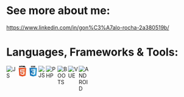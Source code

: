 # See more about me:
https://www.linkedin.com/in/gon%C3%A7alo-rocha-2a380519b/

# Languages, Frameworks & Tools:
<img align="left" alt="JS" width="28px" src="https://user-images.githubusercontent.com/68713770/100375460-b97ed980-3005-11eb-8cdf-d2b286b2ca5c.png" />
<img align="left" alt="HTML5" width="28px" src="https://raw.githubusercontent.com/github/explore/80688e429a7d4ef2fca1e82350fe8e3517d3494d/topics/html/html.png" />
<img align="left" alt="CSS3" width="28px" src="https://raw.githubusercontent.com/github/explore/80688e429a7d4ef2fca1e82350fe8e3517d3494d/topics/css/css.png" />
<img align="left" alt="JS" width="20px" src="https://user-images.githubusercontent.com/68713770/100373975-820f2d80-3003-11eb-86ec-cf0a2d7f81ef.png" /> 
<img align="left" alt="PHP" width="30px" src="https://user-images.githubusercontent.com/68713770/100375764-390ca880-3006-11eb-80d9-6d04e0cdda38.png" /> 
<img align="left" alt="BOOTS" width="28px" src="https://user-images.githubusercontent.com/68713770/100374555-60627600-3004-11eb-8f34-e6c6f8936c3c.png" />
<img align="left" alt="VUE" width="28px" src="https://user-images.githubusercontent.com/68713770/100375295-791f5b80-3005-11eb-876f-623dd323cdaa.png" />
<img align="left" alt="ANDROID" width="28px" src="https://user-images.githubusercontent.com/68713770/100374792-b800e180-3004-11eb-8444-b2fc28e76baa.png" />


